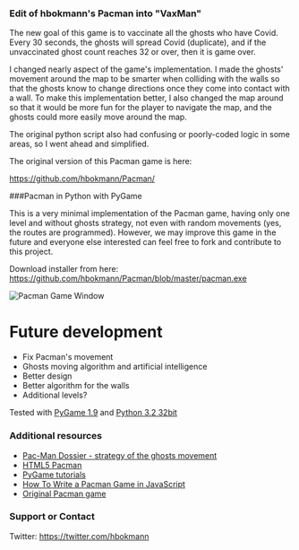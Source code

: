 ### Edit of hbokmann's Pacman into "VaxMan"

The new goal of this game is to vaccinate all the ghosts who have Covid.  Every 30 seconds, the ghosts will spread Covid (duplicate), and if the unvaccinated ghost count reaches 32 or over, then it is game over.  

I changed nearly aspect of the game's implementation.  I made the ghosts' movement around the map to be smarter when colliding with the walls so that the ghosts know to change directions once they come into contact with a wall.  To make this implementation better, I also changed the map around so that it would be more fun for the player to navigate the map, and the ghosts could more easily move around the map.

The original python script also had confusing or poorly-coded logic in some areas, so I went ahead and simplified.  

The original version of this Pacman game is here: 

https://github.com/hbokmann/Pacman/

###Pacman in Python with PyGame

This is a very minimal implementation of the Pacman game, having only one level and without ghosts strategy, not even with random movements (yes, the routes are programmed). However, we may improve this game in the future and everyone else interested can feel free to fork and contribute to this project.

Download installer from here: https://github.com/hbokmann/Pacman/blob/master/pacman.exe

![Pacman Game Window](https://raw.github.com/hbokmann/Pacman/master/images/pacman.jpg)


# Future development

* Fix Pacman's movement
* Ghosts moving algorithm and artificial intelligence
* Better design
* Better algorithm for the walls
* Additional levels?


Tested with [PyGame 1.9](http://pygame.org/ftp/pygame-1.9.2a0.win32-py3.2.msi ) and [Python 3.2 32bit](http://www.python.org/ftp/python/3.2.3/python-3.2.3.msi)


### Additional resources
* [Pac-Man Dossier - strategy of the ghosts movement](http://home.comcast.net/~jpittman2/pacman/pacmandossier.html)
* [HTML5 Pacman](http://arandomurl.com/2010/07/25/html5-pacman.html)
* [PyGame tutorials](http://programarcadegames.com/index.php?lang=en)
* [How To Write a Pacman Game in JavaScript](http://www.masswerk.at/JavaPac/pacman-howto.html)
* [Original Pacman game](http://originalpacman.com/)



### Support or Contact
Twitter: https://twitter.com/hbokmann
